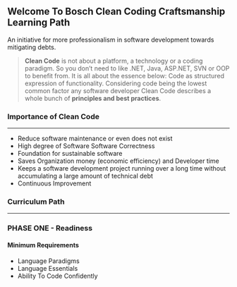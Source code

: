 


## Welcome To Bosch Clean Coding Craftsmanship Learning Path

An initiative for more professionalism in software development towards mitigating debts. 
> **Clean Code** is not about a platform, a technology or a coding paradigm. So you don’t need to like .NET, Java, ASP.NET, SVN or OOP to benefit from. It is all about the essence below: Code as structured expression of functionality. Considering code being the lowest common factor any software developer Clean Code describes a whole bunch of **principles and best practices**.

### Importance of Clean  Code
---

 - Reduce software maintenance or even does not exist
 - High degree of Software Software Correctness
 - Foundation for sustainable software 
 - Saves Organization money  (economic efficiency) and Developer time
 - Keeps a software development project running over a long time without accumulating a large amount of technical debt
 -  Continuous Improvement
### Curriculum Path
-----
### PHASE ONE - Readiness 

#### Minimum Requirements
- Language Paradigms
 - Language Essentials
 - Ability To Code Confidently
 


<!--stackedit_data:
eyJoaXN0b3J5IjpbMTE1NzYyNzU0NywtMTUxMjU1NTg0MCwtMT
YzODgwNjI5MiwxNzE0MDI5ODk0LC0xMTAxNjQ5OTkxXX0=
-->